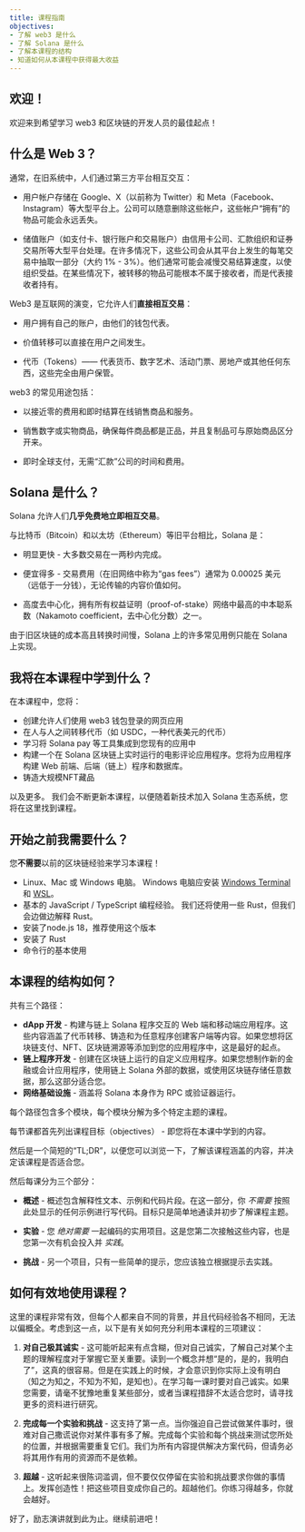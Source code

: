 ```yaml
---
title: 课程指南
objectives:
- 了解 web3 是什么
- 了解 Solana 是什么
- 了解本课程的结构
- 知道如何从本课程中获得最大收益
---
```


## 欢迎！

欢迎来到希望学习 web3 和区块链的开发人员的最佳起点！

## 什么是 Web 3？

通常，在旧系统中，人们通过第三方平台相互交互：

- 用户帐户存储在 Google、X（以前称为 Twitter）和 Meta（Facebook、Instagram）等大型平台上。公司可以随意删除这些帐户，这些帐户“拥有”的物品可能会永远丢失。

- 储值账户（如支付卡、银行账户和交易账户）由信用卡公司、汇款组织和证券交易所等大型平台处理。在许多情况下，这些公司会从其平台上发生的每笔交易中抽取一部分（大约 1% - 3%）。他们通常可能会减慢交易结算速度，以使组织受益。在某些情况下，被转移的物品可能根本不属于接收者，而是代表接收者持有。

Web3 是互联网的演变，它允许人们**直接相互交易**：

- 用户拥有自己的账户，由他们的钱包代表。

- 价值转移可以直接在用户之间发生。

- 代币（Tokens）—— 代表货币、数字艺术、活动门票、房地产或其他任何东西，这些完全由用户保管。

web3 的常见用途包括：

- 以接近零的费用和即时结算在线销售商品和服务。

- 销售数字或实物商品，确保每件商品都是正品，并且复制品可与原始商品区分开来。

- 即时全球支付，无需“汇款”公司的时间和费用。

## Solana 是什么？

Solana 允许人们**几乎免费地立即相互交易**。

与比特币（Bitcoin）和以太坊（Ethereum）等旧平台相比，Solana 是：

- 明显更快 - 大多数交易在一两秒内完成。

- 便宜得多 - 交易费用（在旧网络中称为“gas fees”）通常为 0.00025 美元（远低于一分钱），无论传输的内容价值如何。

- 高度去中心化，拥有所有权益证明（proof-of-stake）网络中最高的中本聪系数（Nakamoto coefficient，去中心化分数）之一。

由于旧区块链的成本高且转换时间慢，Solana 上的许多常见用例只能在 Solana 上实现。

## 我将在本课程中学到什么？

在本课程中，您将：

  - 创建允许人们使用 web3 钱包登录的网页应用
  - 在人与人之间转移代币（如 USDC，一种代表美元的代币）
  - 学习将 Solana pay 等工具集成到您现有的应用中
  - 构建一个在 Solana 区块链上实时运行的电影评论应用程序。您将为应用程序构建 Web 前端、后端（链上）程序和数据库。
  - 铸造大规模NFT藏品

以及更多。 我们会不断更新本课程，以便随着新技术加入 Solana 生态系统，您将在这里找到课程。

## 开始之前我需要什么？

您**不需要**以前的区块链经验来学习本课程！

- Linux、Mac 或 Windows 电脑。
   Windows 电脑应安装 [Windows Terminal](https://aka.ms/terminal) 和 [WSL](https://learn.microsoft.com/en-us/windows/wsl/)。
- 基本的 JavaScript / TypeScript 编程经验。 我们还将使用一些 Rust，但我们会边做边解释 Rust。
- 安装了node.js 18，推荐使用这个版本
- 安装了 Rust
- 命令行的基本使用

## 本课程的结构如何？

共有三个路径：
  - **dApp 开发** - 构建与链上 Solana 程序交互的 Web 端和移动端应用程序。这些内容涵盖了代币转移、铸造和为任意程序创建客户端等内容。如果您想将区块链支付、NFT、区块链溯源等添加到您的应用程序中，这是最好的起点。
  - **链上程序开发** - 创建在区块链上运行的自定义应用程序。如果您想制作新的金融或会计应用程序，使用链上 Solana 外部的数据，或使用区块链存储任意数据，那么这部分适合您。
  - **网络基础设施** - 涵盖将 Solana 本身作为 RPC 或验证器运行。

每个路径包含多个模块，每个模块分解为多个特定主题的课程。

每节课都首先列出课程目标（objectives） - 即您将在本课中学到的内容。

然后是一个简短的“TL;DR”，以便您可以浏览一下，了解该课程涵盖的内容，并决定该课程是否适合您。

然后每课分为三个部分：

- **概述** - 概述包含解释性文本、示例和代码片段。在这一部分，你 _不需要_ 按照此处显示的任何示例进行写代码。目标只是简单地通读并初步了解课程主题。

- **实验** - 您 _绝对需要_ 一起编码的实用项目。这是您第二次接触这些内容，也是您第一次有机会投入并 _实践_。

- **挑战** - 另一个项目，只有一些简单的提示，您应该独立根据提示去实践。

## 如何有效地使用课程？

这里的课程非常有效，但每个人都来自不同的背景，并且代码经验各不相同，无法以偏概全。考虑到这一点，以下是有关如何充分利用本课程的三项建议：

1. **对自己极其诚实** - 这可能听起来有点含糊，但对自己诚实，了解自己对某个主题的理解程度对于掌握它至关重要。读到一个概念并想“是的，是的，我明白了”，这真的很容易。但是在实践上的时候，才会意识到你实际上没有明白（知之为知之，不知为不知，是知也）。在学习每一课时要对自己诚实。如果您需要，请毫不犹豫地重复某些部分，或者当课程措辞不太适合您时，请寻找更多的资料进行研究。

2. **完成每一个实验和挑战** - 这支持了第一点。当你强迫自己尝试做某件事时，很难对自己撒谎说你对某件事有多了解。完成每个实验和每个挑战来测试您所处的位置，并根据需要重复它们。我们为所有内容提供解决方案代码，但请务必将其用作有用的资源而不是依赖。

3. **超越** - 这听起来很陈词滥调，但不要仅仅停留在实验和挑战要求你做的事情上。发挥创造性！把这些项目变成你自己的。超越他们。你练习得越多，你就会越好。

好了，励志演讲就到此为止。继续前进吧！
